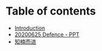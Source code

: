 # Table of contents

* [Introduction](README.md)
* [20200625 Defence - PPT](20200625-defence-ppt.md)
* [知楠而进](zhi-nan-er-jin.md)

